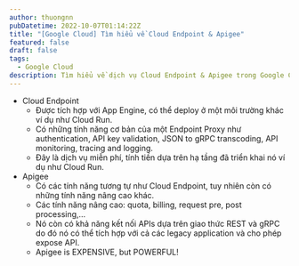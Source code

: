 ```yaml
---
author: thuongnn
pubDatetime: 2022-10-07T01:14:22Z
title: "[Google Cloud] Tìm hiểu về Cloud Endpoint & Apigee"
featured: false
draft: false
tags:
  - Google Cloud
description: Tìm hiểu về dịch vụ Cloud Endpoint & Apigee trong Google Cloud.
---
```


- Cloud Endpoint
    - Được tích hợp với App Engine, có thể deploy ở một môi trường khác ví dụ như Cloud Run.
    - Có những tính năng cơ bản của một Endpoint Proxy như authentication, API key validation, JSON to gRPC transcoding, API monitoring, tracing and logging.
    - Đây là dịch vụ miễn phí, tính tiền dựa trên hạ tầng đã triển khai nó ví dụ như Cloud Run.
- Apigee
    - Có các tính năng tương tự như Cloud Endpoint, tuy nhiên còn có những tính năng nâng cao khác.
    - Các tính năng nâng cao: quota, billing, request pre, post processing,…
    - Nó còn có khả năng kết nối APIs dựa trên giao thức REST và gRPC do đó nó có thể tích hợp với cả các legacy application và cho phép expose API.
    - Apigee is EXPENSIVE, but POWERFUL!